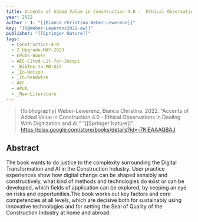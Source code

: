 ```yaml
---
title: Accents of Added Value in Construction 4.0 -  Ethical Observations in Dealing With Digitization and AI
year: 2022
author - 1: "[[Bianca Christina Weber-Lewerenz]]"
key: "[[@Weber-Lewerenz2022-ow]]"
publisher: "[[Springer Nature]]"
tags:
  - Construction-4-0
  - 2_Upgrade-MAY-2023
  - EPubs-Books
  - AEC-Cited-Lit-for-Jacqui
  - _BibTex-to-MD-Git
  - _In-Notion
  - _In-Readwise
  - AEC
  - ePub
  - _New-Literature
---
```


> [!bibliography]
> Weber-Lewerenz, Bianca Christina. 2022. “Accents of Added Value in Construction 4.0 -  Ethical Observations in Dealing With Digitization and AI.” "[[Springer Nature]]". https://play.google.com/store/books/details?id=-7KiEAAAQBAJ

## Abstract
The book wants to do justice to the complexity surrounding the Digital Transformation and AI in the Construction Industry. User practice experiences show how digital change can be shaped sensibly and constructively, what kind of methods and technologies do exist or can be developed, which fields of application can be explored, by keeping an eye on risks and opportunities.The book works out key factors and core competencies at all levels, which are decisive both for sustainably using innovative technologies and for setting the Seal of Quality of the Construction Industry at home and abroad.